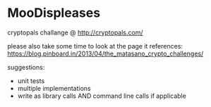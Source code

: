 MooDispleases
=============

cryptopals challange @ http://cryptopals.com/

please also take some time to look at the page it references:
https://blog.pinboard.in/2013/04/the_matasano_crypto_challenges/

suggestions:
* unit tests
* multiple implementations
* write as library calls AND command line calls if applicable


